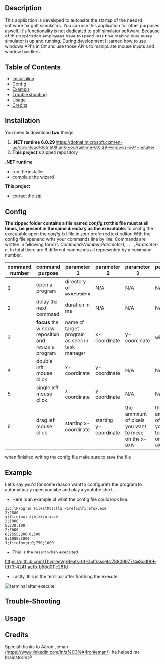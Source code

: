 # <Beats of Golf Automation>

## Description

This application is developed to automate the startup of the needed software for golf simulators. You can use this application for other purposes aswell. It's functionality is not dedicated to golf simulator software. Because of this application employees have to spend less time making sure every simulator is up and running. During development I learned how to use windows API's in C# and use those API's to manipulate mouse inputs and window handlers.

## Table of Contents

- [Installation](#installation)
- [Config](#config)
- [Example](#example)
- [Trouble shooting](#trouble-shooting)
- [Usage](#usage)
- [Credits](#credits)

## Installation

You need to download **two** things:
1. **.NET runtime 6.0.29** https://dotnet.microsoft.com/en-us/download/dotnet/thank-you/runtime-6.0.29-windows-x64-installer
2. **This project**'s zipped repository


**.NET runtime**
- run the installer
- complete the wizard

**This project**
- extract the zip

## Config

**The zipped folder contains a file named _config.txt_ this file must at all times, be present in the same directory as the executable.**
to config the executable open the _config.txt_ file in your preferred text editor. With the config file openend write your commands line by line. Commands are written in following format: _Command-Number;Parameter1; . . . ;Parameter-n_.
In total there are 6 different commands all represented by a command number.

| command number     | command purpose |parameter 1 |parameter 2|parameter 3 |parameter 4| parameter 5|example|
| ----------- | ----------- |------------------------|------------------------|-------------------------------|-----------|------------|--------|
|1|open a program|directory of executable|N/A|N/A|N/A|N/A|1;C:\Program Files\7-Zip\7z.exe
|2|delay the next command|duration in ms|N/A|N/A|N/A|N/A|2;5000
|3|**focus** the window, reposition and resize a program|name of target program as seen in task manager|x-coordinate|y-coordinate|width|height|3;firefox;0;0;1500;1500
| 4|double left mouse click|x-coordinate|y-coordinate|N/A|N/A|N/A|4;250;142
|5|single left mouse click|x-coordinate|y -coordinate|N/A|N/A|N/A|5;750;374
|6|drag left mouse click|starting x-coordinate|starting y-coordinate|the ammount of pixels you want to move on the x-axis|the ammount of pixels you want to move on the y-axis|N/A|6;1250;900;0;100

when finished writing the config file make sure to save the file

## Example
Let's say you'd for some reason want to configurate the program to automatically open youtube and play a youtube short...

- Here is an example of what the config file could look like.
``` 
1;C:\Program Files\Mozilla Firefox\firefox.exe
2;2500
3;firefox;-2;0;2570;1440
2;1000
5;230;100
2;3000
6;2555;200;0;500
5;1000;1000
3;firefox;0;0;750;1000
```
- This is the result when executed.

https://github.com/ThymenVg/Beats-Of-Golf/assets/78809977/4e8cdf89-fd73-4241-acfb-b58d011c261d

- Lastly, this is the terminal after finishing the execute.
  
![terminal after execute](https://github.com/ThymenVg/Beats-Of-Golf/assets/78809977/39b29d1e-9eb4-480b-8e37-10574882b183)

## Trouble-Shooting

## Usage

## Credits

Special thanks to Aäron Leman (https://www.linkedin.com/in/a%C3%A4ronleman/), he helped me brainstorm :P

